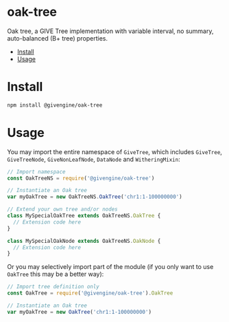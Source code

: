 # oak-tree <!-- omit in toc -->
Oak tree, a GIVE Tree implementation with variable interval, no summary, auto-balanced (B+ tree) properties.

- [Install](#install)
- [Usage](#usage)

# Install
```bash
npm install @givengine/oak-tree
```

# Usage
You may import the entire namespace of `GiveTree`, which includes `GiveTree`, `GiveTreeNode`, `GiveNonLeafNode`, `DataNode` and `WitheringMixin`:
```javascript
// Import namespace
const OakTreeNS = require('@givengine/oak-tree')

// Instantiate an Oak tree
var myOakTree = new OakTreeNS.OakTree('chr1:1-100000000')

// Extend your own tree and/or nodes
class MySpecialOakTree extends OakTreeNS.OakTree {
  // Extension code here
}

class MySpecialOakNode extends OakTreeNS.OakNode {
  // Extension code here
}
```

Or you may selectively import part of the module (if you only want to use `OakTree` this may be a better way):
```javascript
// Import tree definition only
const OakTree = require('@givengine/oak-tree').OakTree

// Instantiate an Oak tree
var myOakTree = new OakTree('chr1:1-100000000')
```
